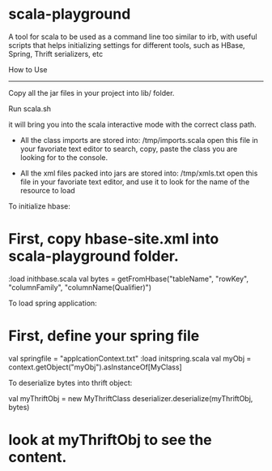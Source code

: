 scala-playground
================

A tool for scala to be used as a command line too similar to irb, with useful scripts that helps initializing settings for different tools, such as HBase, Spring, Thrift serializers, etc


How to Use

----

Copy all the jar files in your project into lib/ folder. 

Run scala.sh

   it will bring you into the scala interactive mode with the correct class path.
   - All the class imports are stored into: /tmp/imports.scala
   open this file in your favoriate text editor to search, copy, paste the class you are looking for to the console.

   - All the xml files packed into jars are stored into: /tmp/xmls.txt
   open this file in your favoriate text editor, and use it to look for the name of the resource to load

To initialize hbase:

# First, copy hbase-site.xml into scala-playground folder.
:load inithbase.scala
val bytes = getFromHbase("tableName", "rowKey", "columnFamily", "columnName(Qualifier)")


To load spring application:

# First, define your spring file
val springfile = "applcationContext.txt"
:load initspring.scala
val myObj = context.getObject("myObj").asInstanceOf[MyClass]


To deserialize bytes into thrift object:

val myThriftObj = new MyThriftClass
deserializer.deserialize(myThriftObj, bytes)
# look at myThriftObj to see the content.
